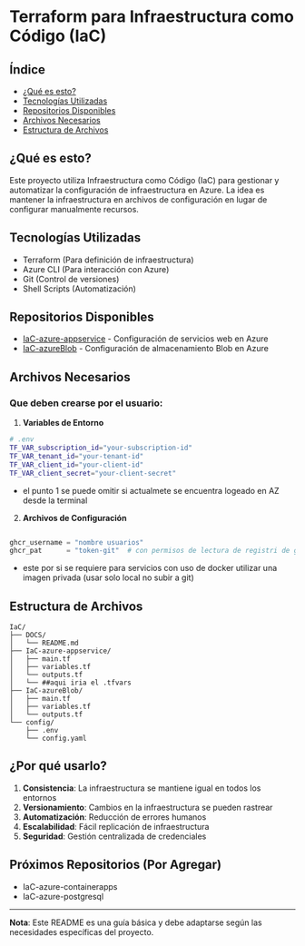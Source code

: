 # Terraform para Infraestructura como Código (IaC)

## Índice
- [¿Qué es esto?](#qué-es-esto)
- [Tecnologías Utilizadas](#tecnologías-utilizadas)
- [Repositorios Disponibles](#repositorios-disponibles)
- [Archivos Necesarios](#archivos-necesarios)
- [Estructura de Archivos](#estructura-de-archivos)

## ¿Qué es esto?
Este proyecto utiliza Infraestructura como Código (IaC) para gestionar y automatizar la configuración de infraestructura en Azure. La idea es mantener la infraestructura en archivos de configuración en lugar de configurar manualmente recursos.

## Tecnologías Utilizadas
- Terraform (Para definición de infraestructura)
- Azure CLI (Para interacción con Azure)
- Git (Control de versiones)
- Shell Scripts (Automatización)

## Repositorios Disponibles
- [IaC-azure-appservice](../IaC-azure-appservice) - Configuración de servicios web en Azure
- [IaC-azureBlob](../IaC-azureBlob) - Configuración de almacenamiento Blob en Azure

## Archivos Necesarios
### Que deben crearse por el usuario:

1. **Variables de Entorno**
```bash
# .env
TF_VAR_subscription_id="your-subscription-id"
TF_VAR_tenant_id="your-tenant-id"
TF_VAR_client_id="your-client-id"
TF_VAR_client_secret="your-client-secret"
```
- el punto 1 se puede omitir si actualmete se encuentra logeado en AZ desde la terminal 

2. **Archivos de Configuración**
```.tfvars

ghcr_username = "nombre usuarios"
ghcr_pat      = "token-git"  # con permisos de lectura de registri de github

```
- este por si se requiere para servicios con uso de docker utilizar una imagen privada (usar solo local no subir a git)

## Estructura de Archivos
```
IaC/
├── DOCS/
│   └── README.md
├── IaC-azure-appservice/
│   ├── main.tf
│   ├── variables.tf
│   └── outputs.tf
│   └── ##aqui iria el .tfvars
├── IaC-azureBlob/
│   ├── main.tf
│   ├── variables.tf
│   └── outputs.tf
└── config/
    ├── .env
    └── config.yaml
```

## ¿Por qué usarlo?
1. **Consistencia**: La infraestructura se mantiene igual en todos los entornos
2. **Versionamiento**: Cambios en la infraestructura se pueden rastrear
3. **Automatización**: Reducción de errores humanos
4. **Escalabilidad**: Fácil replicación de infraestructura
5. **Seguridad**: Gestión centralizada de credenciales

## Próximos Repositorios (Por Agregar)
- IaC-azure-containerapps
- IaC-azure-postgresql

---
**Nota**: Este README es una guía básica y debe adaptarse según las necesidades específicas del proyecto.

